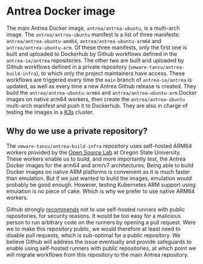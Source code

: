 # Antrea Docker image

The main Antrea Docker image, `antrea/antrea-ubuntu`, is a multi-arch image. The
`antrea/antrea-ubuntu` manifest is a list of three manifests:
`antrea/antrea-ubuntu-amd64`, `antrea/antrea-ubuntu-arm64` and
`antrea/antrea-ubuntu-arm`. Of these three manifests, only the first one is
built and uploaded to Dockerhub by Github workflows defined in the
`antrea-io/antrea` repositories. The other two are built and uploaded by Github
workflows defined in a private repository (`vmware-tanzu/antrea-build-infra`),
to which only the project maintainers have access. These workflows are triggered
every time the `main` branch of `antrea-io/antrea` is updated, as well as every
time a new Antrea Github release is created. They build the
`antrea/antrea-ubuntu-arm64` and `antrea/antrea-ubuntu-arm` Docker images on
native arm64 workers, then create the `antrea/antrea-ubuntu` multi-arch manifest
and push it to Dockerhub. They are also in charge of testing the images in a
[K3s](https://github.com/k3s-io/k3s) cluster.

## Why do we use a private repository?

The `vmware-tanzu/antrea-build-infra` repository uses self-hosted ARM64 workers
provided by the [Open Source Lab](https://osuosl.org/services/aarch64/) at
Oregon State University. These workers enable us to build, and more importantly
*test*, the Antrea Docker images for the arm64 and arm/v7 architectures. Being
able to build Docker images on native ARM platforms is convenient as it is much
faster than emulation. But if we just wanted to build the images, emulation
would probably be good enough. However, testing Kubernetes ARM support using
emulation is no piece of cake. Which is why we prefer to use native ARM64
workers.

Github strongly
[recommends](https://docs.github.com/en/actions/hosting-your-own-runners/about-self-hosted-runners#self-hosted-runner-security-with-public-repositories)
not to use self-hosted runners with public repositories, for security
reasons. It would be too easy for a malicious person to run arbitrary code on
the runners by opening a pull request. Were we to make this repository public,
we would therefore at least need to disable pull requests, which is sub-optimal
for a public repository. We believe Github will address the issue eventually and
provide safeguards to enable using self-hosted runners with public
repositories, at which point we will migrate workflows from this repository to
the main Antrea repository.
